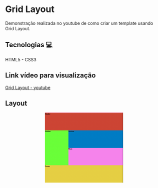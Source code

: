
# Grid Layout

Demonstração realizada no youtube de como criar um template usando Grid Layout. 

## Tecnologias 💻

HTML5 - CSS3 

## Link vídeo para visualização

[Grid Layout - youtube](https://youtu.be/49JiRlzBNQ4)

## Layout

<div align="center">
    <img src="./image/gridLayout.png" width="250px" align="center"> 
</div>